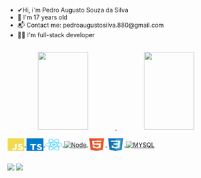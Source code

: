 <div style="align-itens: center; display: flex; flex-direction: column;">
  <ul>
    <li>✔Hi, i'm Pedro Augusto Souza da Silva</li>
    <li>🎯 I'm 17 years old</li>
    <li>📬 Contact me: pedroaugustosilva.880@gmail.com</li>
    <li>👩‍💻 I'm full-stack developer</li>
  </ul>
  <br>
<div align="center">
  <a href="https://github.com/pedroaugsilva">
  <img height="180em" width="48%" src="https://github-readme-stats.vercel.app/api?username=pedroaugsilva&theme=transparent&show_icons=true"/>
  <img height="180em" width="48%" src="https://github-readme-stats.vercel.app/api/top-langs/?username=pedroaugsilva&layout=compact&langs_count=7&theme=transparent"/>
</div>

<div style="display: inline_block"><br>
  <img align="center" alt="Javascript" height="30" width="40" src="https://raw.githubusercontent.com/devicons/devicon/master/icons/javascript/javascript-plain.svg">
  <img align="center" alt="Typescript" height="30" width="40" src="https://raw.githubusercontent.com/devicons/devicon/master/icons/typescript/typescript-plain.svg">
  <img align="center" alt="React" height="30" width="40" src="https://raw.githubusercontent.com/devicons/devicon/master/icons/react/react-original.svg">
  <img align="center" alt="Node" height="30" width="27" src="https://static-00.iconduck.com/assets.00/node-js-icon-454x512-nztofx17.png">
  <img align="center" alt="HTML" height="30" width="40" src="https://raw.githubusercontent.com/devicons/devicon/master/icons/html5/html5-original.svg">
  <img align="center" alt="CSS" height="30" width="40" src="https://raw.githubusercontent.com/devicons/devicon/master/icons/css3/css3-original.svg">
  <img align="center" alt="MYSQL" height="30" width="50" src="https://uxwing.com/wp-content/themes/uxwing/download/brands-and-social-media/mysql-icon.png">
</div>
  
  ##
 
 <div> 
  <a href = "mailto:pedroaugustosilva.880@gmail.com"><img src="https://img.shields.io/badge/-Gmail-%23333?style=for-the-badge&logo=gmail&logoColor=white" target="_blank"></a>
  <a href="https://www.linkedin.com/in/pedro-s-76b0b6220/" target="_blank"><img src="https://img.shields.io/badge/-LinkedIn-%230077B5?style=for-the-badge&logo=linkedin&logoColor=white" target="_blank"></a> 
</div>
</div>
